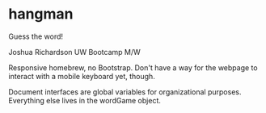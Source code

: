 # hangman
Guess the word!

Joshua Richardson
UW Bootcamp M/W

Responsive homebrew, no Bootstrap.
Don't have a way for the webpage to interact with a mobile keyboard yet, though.

Document interfaces are global variables for organizational purposes.  Everything else lives in the wordGame object.